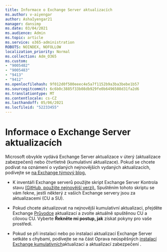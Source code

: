 ```yaml
---
title: Informace o Exchange Server aktualizacích
ms.author: v-aiyengar
author: AshaIyengar21
manager: dansimp
ms.date: 03/04/2021
ms.audience: Admin
ms.topic: article
ms.service: o365-administration
ROBOTS: NOINDEX, NOFOLLOW
localization_priority: Normal
ms.collection: Adm_O365
ms.custom:
- "9005482"
- "9005483"
- "9413"
- "9412"
ms.openlocfilehash: 9f012d0f500eeec4e5a7f1152b9a3ba3bebe1b57
ms.sourcegitcommit: 6c6b0c3885f33b08db929fe0b6496508d31fa2d6
ms.translationtype: MT
ms.contentlocale: cs-CZ
ms.lasthandoff: 05/06/2021
ms.locfileid: "52233455"
---
```

# <a name="about-exchange-server-updates"></a>Informace o Exchange Server aktualizacích

Microsoft obvykle vydává Exchange Server aktualizace v úterý (aktualizace zabezpečení) nebo čtvrtletně (kumulativní aktualizace). Pokud se chcete podívat na oznámení o vydaných nejnovějších vydaných aktualizacích, podívejte se [na Exchange týmový blog.](https://aka.ms/ehlo)

- K inventáři Exchange serverů použijte skript Exchange Server Kontrola stavu [(GitHub, použijte nejnovější verzi).](https://aka.ms/ExchangeHealthChecker) Spuštěním tohoto skriptu se vám řekne, jestli některý z vašich Exchange servery jsou za aktualizacemi (CU a SU).

- Pokud chcete aktualizovat na nejnovější kumulativní aktualizaci, přejděte Exchange [Průvodce](https://aka.ms/ExchangeUpdateWizard) aktualizací a zvolte aktuálně spuštěnou CU a cílovou CU. Vyberte **Řekněte mi postup, jak** získat pokyny pro vaše prostředí.

- Pokud se při instalaci nebo po instalaci aktualizací Exchange Server setkáte s chybami, podívejte se na část Oprava neúspěšných [instalací Exchange kumulativních](https://docs.microsoft.com/exchange/troubleshoot/client-connectivity/exchange-security-update-issues)aktualizací a aktualizací zabezpečení .

